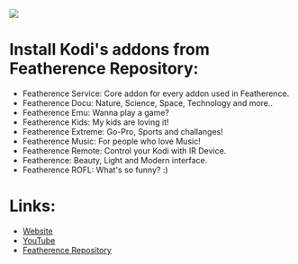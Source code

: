 ![](http://i.imgur.com/zfdrpSG.png)

# **Install Kodi's addons from Featherence Repository:**

* Featherence Service:  Core addon for every addon used in Featherence.
* Featherence Docu:     Nature, Science, Space, Technology and more..
* Featherence Emu:      Wanna play a game?
* Featherence Kids:     My kids are loving it!
* Featherence Extreme:  Go-Pro, Sports and challanges!
* Featherence Music:    For people who love Music!
* Featherence Remote:   Control your Kodi with IR Device.
* Featherence:          Beauty, Light and Modern interface.
* Featherence ROFL:     What's so funny? :)

# **Links:**

* [Website](https://www.featherence.com/)
* [YouTube](https://www.youtube.com/user/finalmakerr)
* [Featherence Repository](https://github.com/finalmakerr/featherence/raw/master/repository.featherence/repository.featherence-1.1.0.zip)
